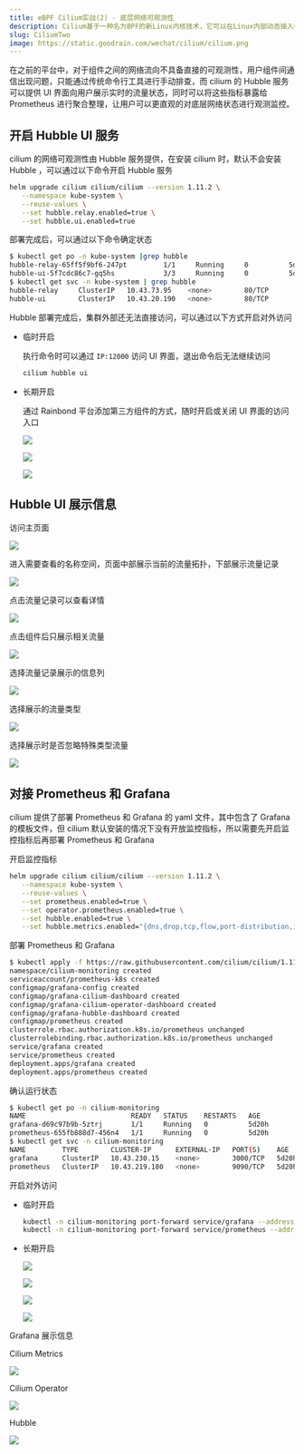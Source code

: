 ```yaml
---
title: eBPF Cilium实战(2) - 底层网络可观测性
description: Cilium基于一种名为BPF的新Linux内核技术，它可以在Linux内部动态插入强大的安全性，可见性和网络控制逻辑
slug: CiliumTwo
image: https://static.goodrain.com/wechat/cilium/cilium.png
---
```


在之前的平台中，对于组件之间的网络流向不具备直接的可观测性，用户组件间通信出现问题，只能通过传统命令行工具进行手动排查，而 cilium 的 Hubble 服务可以提供 UI 界面向用户展示实时的流量状态，同时可以将这些指标暴露给 Prometheus 进行聚合整理，让用户可以更直观的对底层网络状态进行观测监控。

<!--truncate-->

## 开启 Hubble UI 服务

cilium 的网络可观测性由 Hubble 服务提供，在安装 cilium 时，默认不会安装 Hubble ，可以通过以下命令开启 Hubble 服务

```bash
helm upgrade cilium cilium/cilium --version 1.11.2 \
   --namespace kube-system \
   --reuse-values \
   --set hubble.relay.enabled=true \
   --set hubble.ui.enabled=true
```

部署完成后，可以通过以下命令确定状态

```bash
$ kubectl get po -n kube-system |grep hubble
hubble-relay-65ff5f9bf6-247pt         1/1     Running     0          5d19h
hubble-ui-5f7cdc86c7-gq5hs            3/3     Running     0          5d19h
$ kubectl get svc -n kube-system | grep hubble
hubble-relay     ClusterIP   10.43.73.95    <none>        80/TCP                   5d19h
hubble-ui        ClusterIP   10.43.20.190   <none>        80/TCP                   5d19h
```

Hubble 部署完成后，集群外部还无法直接访问，可以通过以下方式开启对外访问

- 临时开启

  执行命令时可以通过 `IP:12000` 访问 UI 界面，退出命令后无法继续访问

  ```bash
  cilium hubble ui
  ```

- 长期开启

  通过 Rainbond 平台添加第三方组件的方式，随时开启或关闭 UI 界面的访问入口

  ![](https://static.goodrain.com/wechat/cilium/2/1.png)

  ![](https://static.goodrain.com/wechat/cilium/2/2.png)

  ![](https://static.goodrain.com/wechat/cilium/2/3.png)

## Hubble UI  展示信息

访问主页面

![](https://static.goodrain.com/wechat/cilium/2/4.png)

进入需要查看的名称空间，页面中部展示当前的流量拓扑，下部展示流量记录

![](https://static.goodrain.com/wechat/cilium/2/5.png)

点击流量记录可以查看详情

![](https://static.goodrain.com/wechat/cilium/2/6.png)

点击组件后只展示相关流量

![](https://static.goodrain.com/wechat/cilium/2/7.png)

选择流量记录展示的信息列

![](https://static.goodrain.com/wechat/cilium/2/8.png)

选择展示的流量类型

![](https://static.goodrain.com/wechat/cilium/2/9.png)

选择展示时是否忽略特殊类型流量

![](https://static.goodrain.com/wechat/cilium/2/10.png)

## 对接 Prometheus 和 Grafana

cilium 提供了部署 Prometheus 和 Grafana 的 yaml 文件，其中包含了 Grafana 的模板文件，但 cilium 默认安装的情况下没有开放监控指标，所以需要先开启监控指标后再部署 Prometheus 和 Grafana

开启监控指标

```bash
helm upgrade cilium cilium/cilium --version 1.11.2 \
   --namespace kube-system \
   --reuse-values \
   --set prometheus.enabled=true \
   --set operator.prometheus.enabled=true \
   --set hubble.enabled=true \
   --set hubble.metrics.enabled="{dns,drop,tcp,flow,port-distribution,icmp,http}"
```

部署  Prometheus 和 Grafana

```bash
$ kubectl apply -f https://raw.githubusercontent.com/cilium/cilium/1.11.2/examples/kubernetes/addons/prometheus/monitoring-example.yaml
namespace/cilium-monitoring created
serviceaccount/prometheus-k8s created
configmap/grafana-config created
configmap/grafana-cilium-dashboard created
configmap/grafana-cilium-operator-dashboard created
configmap/grafana-hubble-dashboard created
configmap/prometheus created
clusterrole.rbac.authorization.k8s.io/prometheus unchanged
clusterrolebinding.rbac.authorization.k8s.io/prometheus unchanged
service/grafana created
service/prometheus created
deployment.apps/grafana created
deployment.apps/prometheus created
```

确认运行状态

```bash
$ kubectl get po -n cilium-monitoring
NAME                          READY   STATUS    RESTARTS   AGE
grafana-d69c97b9b-5ztrj       1/1     Running   0          5d20h
prometheus-655fb888d7-456n4   1/1     Running   0          5d20h
$ kubectl get svc -n cilium-monitoring
NAME         TYPE        CLUSTER-IP      EXTERNAL-IP   PORT(S)    AGE
grafana      ClusterIP   10.43.230.15    <none>        3000/TCP   5d20h
prometheus   ClusterIP   10.43.219.180   <none>        9090/TCP   5d20h
```

开启对外访问

- 临时开启

  ```bash
  kubectl -n cilium-monitoring port-forward service/grafana --address 0.0.0.0 --address :: 3000:3000
  kubectl -n cilium-monitoring port-forward service/prometheus --address 0.0.0.0 --address :: 9090:9090
  ```

- 长期开启

  ![](https://static.goodrain.com/wechat/cilium/2/11.png)

  ![](https://static.goodrain.com/wechat/cilium/2/12.png)

  ![](https://static.goodrain.com/wechat/cilium/2/13.png)

  ![](https://static.goodrain.com/wechat/cilium/2/14.png)

Grafana 展示信息

Cilium Metrics

![](https://static.goodrain.com/wechat/cilium/2/15.png)

Cilium Operator

![](https://static.goodrain.com/wechat/cilium/2/16.png)

Hubble

![](https://static.goodrain.com/wechat/cilium/2/17.png)